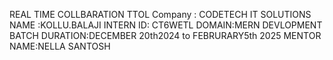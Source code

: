 REAL TIME COLLBARATION TTOL
Company : CODETECH IT SOLUTIONS 
NAME :KOLLU.BALAJI 
INTERN ID: CT6WETL 
DOMAIN:MERN DEVLOPMENT 
BATCH DURATION:DECEMBER 20th2024 to FEBRURARY5th 2025 
MENTOR NAME:NELLA SANTOSH
